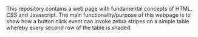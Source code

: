 This repository contains a web page with fundamental concepts of HTML, CSS and Javascript. The main functionality/purpose of this webpage is to show how a button click event can invoke zebra stripes on a simple table whereby every second row of the table is shaded.
